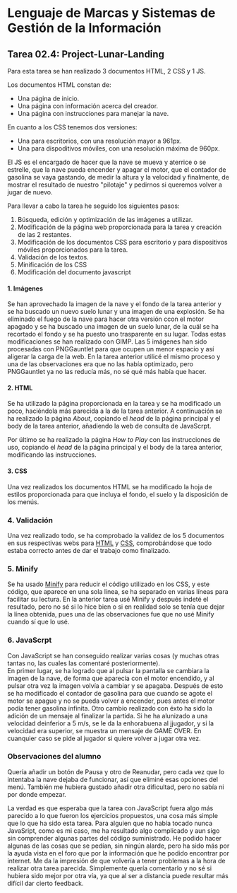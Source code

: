# Lenguaje de Marcas y Sistemas de Gestión de la Información
## Tarea 02.4: Project-Lunar-Landing

Para esta tarea se han realizado 3 documentos HTML, 2 CSS y 1 JS. 

Los documentos HTML constan de:
* Una página de inicio.
* Una página con información acerca del creador.
* Una página con instrucciones para manejar la nave.

En cuanto a los CSS tenemos dos versiones:
* Una para escritorios, con una resolución mayor a 961px.
* Una para dispoditivos móviles, con una resolución máxima de 960px.

El JS es el encargado de hacer que la nave se mueva y aterrice o se estrelle, que la nave pueda encender y apagar el motor, que el contador de gasolina se vaya gastando, de medir la altura y la velocidad y finalmente, de mostrar el resultado de nuestro "pilotaje" y pedirnos si queremos volver a jugar de nuevo. 

Para llevar a cabo la tarea he seguido los siguientes pasos:
1. Búsqueda, edición y optimización de las imágenes a utilizar.  
2. Modificación de la página web proporcionada para la tarea y creación de las 2 restantes.
3. Modificación de los documentos CSS para escritorio y para dispositivos móviles proporcionados para la tarea.  
4. Validación de los textos.  
5. Minificación de los CSS
6. Modificación del documento javascript

#### 1. Imágenes
Se han aprovechado la imagen de la nave y el fondo de la tarea anterior y se ha buscado un nuevo suelo lunar y una imagen de una explosión. Se ha eliminado el fuego de la nave para hacer otra versión ccon el motor apagado y se ha buscado una imagen de un suelo lunar, de la cuál se ha recortado el fondo y se ha puesto uno trasparente en su lugar. Todas estas modificaciones se han realizado con GIMP.
Las 5 imágenes han sido procesadas con PNGGauntlet para que ocupen un menor espacio y así aligerar la carga de la web. En la tarea anterior utilicé el mismo proceso y una de las observaciones era que no las había optimizado, pero PNGGauntlet ya no las reducía más, no sé qué más había que hacer.

#### 2. HTML
Se ha utilizado la página proporcionada en la tarea y se ha modificado un poco, haciéndola más parecida a la de la tarea anterior.
A continuación se ha realizado la página _About_, copiando el _head_ de la página principal y el body de la tarea anterior, añadiendo la web de consulta de JavaScrpt.

Por último se ha realizado la página _How to Play_ con las instrucciones de uso, copiando el _head_ de la página principal y el body de la tarea anterior, modificando las instrucciones.

#### 3. CSS
Una vez realizados los documentos HTML se ha modificado la hoja de estilos proporcionada para que incluya el fondo, el suelo y la disposición de los menús.

### 4. Validación

Una vez realizado todo, se ha comprobado la validez de los 5 documentos en sus respectivas webs para [HTML](https://validator.w3.org/) y [CSS](https://jigsaw.w3.org/css-validator/), comprobándose que todo estaba correcto antes de dar el trabajo como finalizado. 

### 5. Minify

Se ha usado [Minify](https://cssminifier.com/) para reducir el código utilizado en los CSS, y este código, que aparece en una sola línea, se ha separado en varias líneas para facilitar su lectura. En la anterior tarea usé Minify y después indeté el resultado, pero no sé si lo hice bien o si en realidad solo se tenía que dejar la línea obtenida, pues una de las observaciones fue que no usé Minify cuando sí que lo usé.

### 6. JavaScrpt

Con JavaScript se han conseguido realizar varias cosas (y muchas otras tantas no, las cuales las comentaré posteriormente).  
En primer lugar, se ha logrado que al pulsar la pantalla se cambiara la imagen de la nave, de forma que aparecía con el motor encendido, y al pulsar otra vez la imagen volvía a cambiar y se apagaba.
Después de esto se ha modificado el contador de gasolina para que cuando se agote el motor se apague y no se pueda volver a encender, pues antes el motor podía tener gasolina infinita.
Otro cambio realizado con éxto ha sido la adición de un mensaje al finalizar la partida. Si he ha alunizado a una velocidad deinferior a 5 m/s, se le da la enhorabuena al jjugador, y si la velocidad era superior, se muestra un mensaje de GAME OVER. En cuanquier caso se pide al jugador si quiere volver a jugar otra vez.

### Observaciones del alumno

Quería añadir un botón de Pausa y otro de Reanudar, pero cada vez que lo intentaba la nave dejaba de funcionar, así que eliminé esas opciones del menú. También me hubiera gustado añadir otra dificultad, pero no sabía ni por donde empezar.  


La verdad es que esperaba que la tarea con JavaScript fuera algo más parecido a lo que fueron los ejercicios propuestos, una cosa más simple que lo que ha sido esta tarea. Para alguien que no había tocado nunca JavaSript, como es mi caso, me ha resultado algo complicado y aun sigo sin comprender algunas partes del código suministrado. He podido hacer algunas de las cosas que se pedían, sin ningún alarde, pero ha sido más por la ayuda vista en el foro que por la información que he podido encontrar por internet. Me da la impresión de que volvería a tener problemas a la hora de realizar otra tarea parecida. Simplemente quería comentarlo y no sé si hubiera sido mejor por otra vía, ya que al ser a distancia puede resultar más difícil dar cierto feedback.


